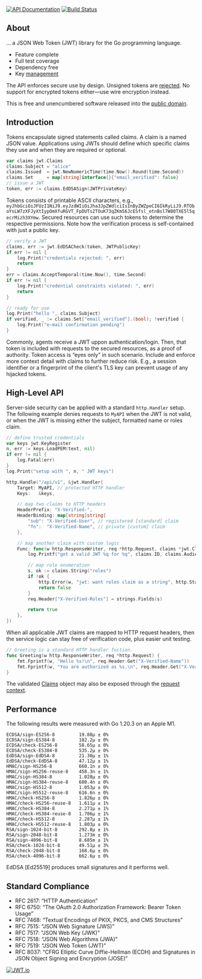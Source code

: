 [![API Documentation](https://godoc.org/github.com/pascaldekloe/jwt?status.svg)](https://godoc.org/github.com/pascaldekloe/jwt)
[![Build Status](https://github.com/pascaldekloe/jwt/actions/workflows/go.yml/badge.svg)](https://github.com/pascaldekloe/jwt/actions/workflows/go.yml)

## About

… a JSON Web Token (JWT) library for the Go programming language.

* Feature complete
* Full test coverage
* Dependency free
* Key [management](https://godoc.org/github.com/pascaldekloe/jwt#KeyRegister)

The API enforces secure use by design. Unsigned tokens are [rejected](https://godoc.org/github.com/pascaldekloe/jwt#ErrUnsecured).
No support for encrypted tokens either—use wire encryption instead.

This is free and unencumbered software released into the
[public domain](https://creativecommons.org/publicdomain/zero/1.0).


## Introduction

Tokens encapsulate signed statements called claims. A claim is a named JSON
value. Applications using JWTs should define which specific claims they use and
when they are required or optional.

```go
var claims jwt.Claims
claims.Subject = "alice"
claims.Issued  = jwt.NewNumericTime(time.Now().Round(time.Second))
claims.Set     = map[string]interface{}{"email_verified": false}
// issue a JWT
token, err := claims.EdDSASign(JWTPrivateKey)
```

Tokens consists of printable ASCII characters, e.g.,
`eyJhbGciOiJFUzI1NiJ9.eyJzdWIiOiJha3JpZWdlciIsInByZWZpeCI6IkRyLiJ9.RTOboYsLW7zXFJyXtIypOmXfuRGVT_FpDUTs2TOuK73qZKm56JcESfsl_etnBsl7W80TXE5l5qecrMizh3XYmw`.
Secured resources can use such tokens to determine the respective permissions.
Note how the verification process is self-contained with just a public key.

```go
// verify a JWT
claims, err := jwt.EdDSACheck(token, JWTPublicKey)
if err != nil {
	log.Print("credentials rejected: ", err)
	return
}
err = claims.AcceptTemporal(time.Now(), time.Second)
if err != nil {
	log.Print("credential constraints violated: ", err)
	return
}

// ready for use
log.Print("hello ", claims.Subject)
if verified, _ := claims.Set["email_verified"].(bool); !verified {
	log.Print("e-mail confirmation pending")
}
```

Commonly, agents receive a JWT uppon authentication/login. Then, that token is
included with requests to the secured resources, as a proof of authority. Token
access is “eyes only” in such scenario. Include and enforce more context detail
with claims to further reduce risk. E.g., a session identifier or a fingerprint
of the client's TLS key can prevent usage of any hijacked tokens.


## High-Level API

Server-side security can be applied with a standard `http.Handler` setup.
The following example denies requests to `MyAPI` when the JWT is not valid,
or when the JWT is missing either the subject, formatted name or roles claim.

```go
// define trusted credentials
var keys jwt.KeyRegister
n, err := keys.LoadPEM(text, nil)
if err != nil {
	log.Fatal(err)
}
log.Print("setup with ", n, " JWT keys")

http.Handle("/api/v1", &jwt.Handler{
	Target: MyAPI, // protected HTTP handler
	Keys:   &keys,

	// map two claims to HTTP headers
	HeaderPrefix: "X-Verified-",
	HeaderBinding: map[string]string{
		"sub": "X-Verified-User", // registered [standard] claim
		"fn":  "X-Verified-Name", // private [custom] claim
	},

	// map another claim with custom logic
	Func: func(w http.ResponseWriter, req *http.Request, claims *jwt.Claims) (pass bool) {
		log.Printf("got a valid JWT %q for %q", claims.ID, claims.Audiences)

		// map role enumeration
		s, ok := claims.String("roles")
		if !ok {
			http.Error(w, "jwt: want roles claim as a string", http.StatusForbidden)
			return false
		}
		req.Header["X-Verified-Roles"] = strings.Fields(s)

		return true
	},
})
```

When all applicable JWT claims are mapped to HTTP request headers, then the
service logic can stay free of verification code, plus easier unit testing.

```go
// Greeting is a standard HTTP handler fuction.
func Greeting(w http.ResponseWriter, req *http.Request) {
	fmt.Fprintf(w, "Hello %s!\n", req.Header.Get("X-Verified-Name"))
	fmt.Fprintf(w, "You are authorized as %s.\n", req.Header.Get("X-Verified-User"))
}
```

The validated [Claims](https://godoc.org/github.com/pascaldekloe/jwt#Claims)
object may also be exposed through the
[request context](https://godoc.org/github.com/pascaldekloe/jwt#example-Handler--Context).


## Performance

The following results were measured with Go 1.20.3 on an Apple M1.

```
ECDSA/sign-ES256-8         19.88µ ± 0%
ECDSA/sign-ES384-8         182.2µ ± 0%
ECDSA/check-ES256-8        58.65µ ± 0%
ECDSA/check-ES384-8        535.2µ ± 0%
EdDSA/sign-EdDSA-8         21.30µ ± 1%
EdDSA/check-EdDSA-8        47.12µ ± 1%
HMAC/sign-HS256-8          660.1n ± 0%
HMAC/sign-HS256-reuse-8    458.3n ± 1%
HMAC/sign-HS384-8          1.028µ ± 0%
HMAC/sign-HS384-reuse-8    600.4n ± 0%
HMAC/sign-HS512-8          1.053µ ± 0%
HMAC/sign-HS512-reuse-8    616.6n ± 0%
HMAC/check-HS256-8         1.826µ ± 0%
HMAC/check-HS256-reuse-8   1.611µ ± 1%
HMAC/check-HS384-8         2.271µ ± 1%
HMAC/check-HS384-reuse-8   1.786µ ± 1%
HMAC/check-HS512-8         2.287µ ± 1%
HMAC/check-HS512-reuse-8   1.803µ ± 0%
RSA/sign-1024-bit-8        292.8µ ± 1%
RSA/sign-2048-bit-8        1.273m ± 0%
RSA/sign-4096-bit-8        8.685m ± 1%
RSA/check-1024-bit-8       49.51µ ± 3%
RSA/check-2048-bit-8       168.6µ ± 0%
RSA/check-4096-bit-8       662.6µ ± 0%
```

EdDSA [Ed25519] produces small signatures and it performs well.


## Standard Compliance

* RFC 2617: “HTTP Authentication”
* RFC 6750: “The OAuth 2.0 Authorization Framework: Bearer Token Usage”
* RFC 7468: “Textual Encodings of PKIX, PKCS, and CMS Structures”
* RFC 7515: “JSON Web Signature (JWS)”
* RFC 7517: “JSON Web Key (JWK)”
* RFC 7518: “JSON Web Algorithms (JWA)”
* RFC 7519: “JSON Web Token (JWT)”
* RFC 8037: “CFRG Elliptic Curve Diffie-Hellman (ECDH) and Signatures in JSON Object Signing and Encryption (JOSE)”


[![JWT.io](https://jwt.io/img/badge.svg)](https://jwt.io/)
